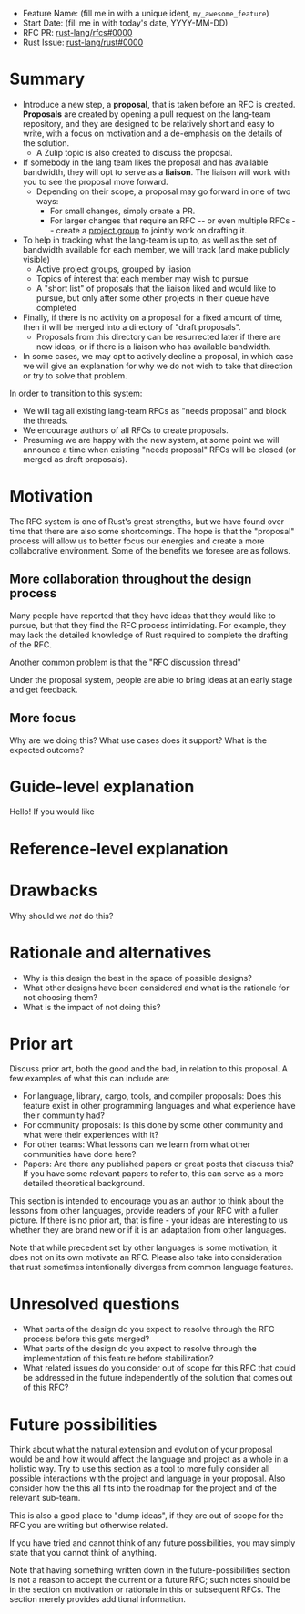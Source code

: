 - Feature Name: (fill me in with a unique ident, `my_awesome_feature`)
- Start Date: (fill me in with today's date, YYYY-MM-DD)
- RFC PR: [rust-lang/rfcs#0000](https://github.com/rust-lang/rfcs/pull/0000)
- Rust Issue: [rust-lang/rust#0000](https://github.com/rust-lang/rust/issues/0000)

# Summary
[summary]: #summary

* Introduce a new step, a **proposal**, that is taken before an RFC is created.
  **Proposals** are created by opening a pull request on the lang-team
  repository, and they are designed to be relatively short and easy to write,
  with a focus on motivation and a de-emphasis on the details of the solution.
  * A Zulip topic is also created to discuss the proposal.
* If somebody in the lang team likes the proposal and has available bandwidth,
  they will opt to serve as a **liaison**. The liaison will work with you to see
  the proposal move forward.
  * Depending on their scope, a proposal may go forward in one of two ways:
    * For small changes, simply create a PR.
    * For larger changes that require an RFC -- or even multiple RFCs -- create a
      [project group] to jointly work on drafting it.
* To help in tracking what the lang-team is up to, as well as the set of
  bandwidth available for each member, we will track (and make publicly visible)
  * Active project groups, grouped by liasion
  * Topics of interest that each member may wish to pursue
  * A "short list" of proposals that the liaison liked and would like to pursue, but
    only after some other projects in their queue have completed
* Finally, if there is no activity on a proposal for a fixed amount of time,
  then it will be merged into a directory of "draft proposals".
  * Proposals from this directory can be resurrected later if there are new ideas, or
    if there is a liaison who has available bandwidth.
* In some cases, we may opt to actively decline a proposal, in which case we
  will give an explanation for why we do not wish to take that direction or try
  to solve that problem.

In order to transition to this system:

* We will tag all existing lang-team RFCs as "needs proposal" and block
  the threads.
* We encourage authors of all RFCs to create proposals.
* Presuming we are happy with the new system, at some point we will announce a
  time when existing "needs proposal" RFCs will be closed (or merged as draft
  proposals).

[project group]: https://github.com/rust-lang/rfcs/pull/2856

# Motivation
[motivation]: #motivation

The RFC system is one of Rust's great strengths, but we have found over time
that there are also some shortcomings. The hope is that the "proposal" process
will allow us to better focus our energies and create a more collaborative
environment. Some of the benefits we foresee are as follows.

## More collaboration throughout the design process

Many people have reported that they have ideas that they would like to pursue,
but that they find the RFC process intimidating. For example, they may lack the
detailed knowledge of Rust required to complete the drafting of the RFC. 

Another common problem is that the "RFC discussion thread" 

Under the proposal system, people are able to bring ideas at an early stage and
get feedback.

## More focus 



Why are we doing this? What use cases does it support? What is the expected outcome?

# Guide-level explanation
[guide-level-explanation]: #guide-level-explanation

Hello! If you would like

# Reference-level explanation
[reference-level-explanation]: #reference-level-explanation


# Drawbacks
[drawbacks]: #drawbacks

Why should we *not* do this?

# Rationale and alternatives
[rationale-and-alternatives]: #rationale-and-alternatives

- Why is this design the best in the space of possible designs?
- What other designs have been considered and what is the rationale for not choosing them?
- What is the impact of not doing this?

# Prior art
[prior-art]: #prior-art

Discuss prior art, both the good and the bad, in relation to this proposal.
A few examples of what this can include are:

- For language, library, cargo, tools, and compiler proposals: Does this feature exist in other programming languages and what experience have their community had?
- For community proposals: Is this done by some other community and what were their experiences with it?
- For other teams: What lessons can we learn from what other communities have done here?
- Papers: Are there any published papers or great posts that discuss this? If you have some relevant papers to refer to, this can serve as a more detailed theoretical background.

This section is intended to encourage you as an author to think about the lessons from other languages, provide readers of your RFC with a fuller picture.
If there is no prior art, that is fine - your ideas are interesting to us whether they are brand new or if it is an adaptation from other languages.

Note that while precedent set by other languages is some motivation, it does not on its own motivate an RFC.
Please also take into consideration that rust sometimes intentionally diverges from common language features.

# Unresolved questions
[unresolved-questions]: #unresolved-questions

- What parts of the design do you expect to resolve through the RFC process before this gets merged?
- What parts of the design do you expect to resolve through the implementation of this feature before stabilization?
- What related issues do you consider out of scope for this RFC that could be addressed in the future independently of the solution that comes out of this RFC?

# Future possibilities
[future-possibilities]: #future-possibilities

Think about what the natural extension and evolution of your proposal would
be and how it would affect the language and project as a whole in a holistic
way. Try to use this section as a tool to more fully consider all possible
interactions with the project and language in your proposal.
Also consider how the this all fits into the roadmap for the project
and of the relevant sub-team.

This is also a good place to "dump ideas", if they are out of scope for the
RFC you are writing but otherwise related.

If you have tried and cannot think of any future possibilities,
you may simply state that you cannot think of anything.

Note that having something written down in the future-possibilities section
is not a reason to accept the current or a future RFC; such notes should be
in the section on motivation or rationale in this or subsequent RFCs.
The section merely provides additional information.
